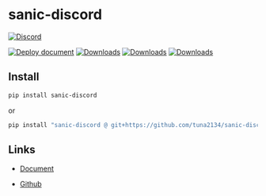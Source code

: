# sanic-discord

[![Discord](https://img.shields.io/discord/961916734137315358?label=support&logo=discord)](https://discord.gg/TsxAB8ssSm)

[![Deploy document](https://github.com/tuna2134/sanic-discord/actions/workflows/docs.yml/badge.svg?branch=rewrite)](https://github.com/tuna2134/sanic-discord/actions/workflows/docs.yml)
[![Downloads](https://pepy.tech/badge/sanic-discord)](https://pepy.tech/project/sanic-discord)
[![Downloads](https://pepy.tech/badge/sanic-discord/month)](https://pepy.tech/project/sanic-discord)
[![Downloads](https://pepy.tech/badge/sanic-discord/week)](https://pepy.tech/project/sanic-discord)

## Install

```bash
pip install sanic-discord
```

or

```bash
pip install "sanic-discord @ git+https://github.com/tuna2134/sanic-discord.git@rewrite"
```

## Links

* [Document](https://tuna2134.github.io/sanic-discord)

* [Github](https://github.com/tuna2134/sanic-discord.git)
